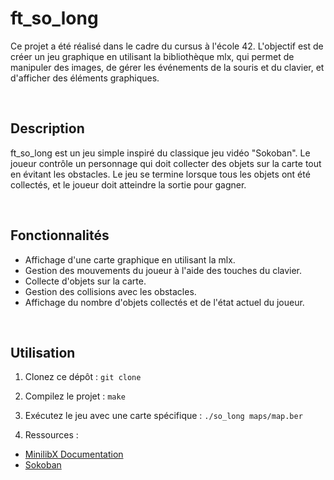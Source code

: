 # ft_so_long

Ce projet a été réalisé dans le cadre du cursus à l'école 42. L'objectif est de créer un jeu graphique en utilisant la bibliothèque mlx, qui permet de manipuler des images, de gérer les événements de la souris et du clavier, et d'afficher des éléments graphiques.

<br>

## Description

ft_so_long est un jeu simple inspiré du classique jeu vidéo "Sokoban". Le joueur contrôle un personnage qui doit collecter des objets sur la carte tout en évitant les obstacles. Le jeu se termine lorsque tous les objets ont été collectés, et le joueur doit atteindre la sortie pour gagner.

<br>

## Fonctionnalités

- Affichage d'une carte graphique en utilisant la mlx.
- Gestion des mouvements du joueur à l'aide des touches du clavier.
- Collecte d'objets sur la carte.
- Gestion des collisions avec les obstacles.
- Affichage du nombre d'objets collectés et de l'état actuel du joueur.

<br>

## Utilisation

1. Clonez ce dépôt :
`git clone `

2. Compilez le projet :
`make`

3. Exécutez le jeu avec une carte spécifique :
`./so_long maps/map.ber`

4. Ressources :
- [MinilibX Documentation]()
- [Sokoban]()
